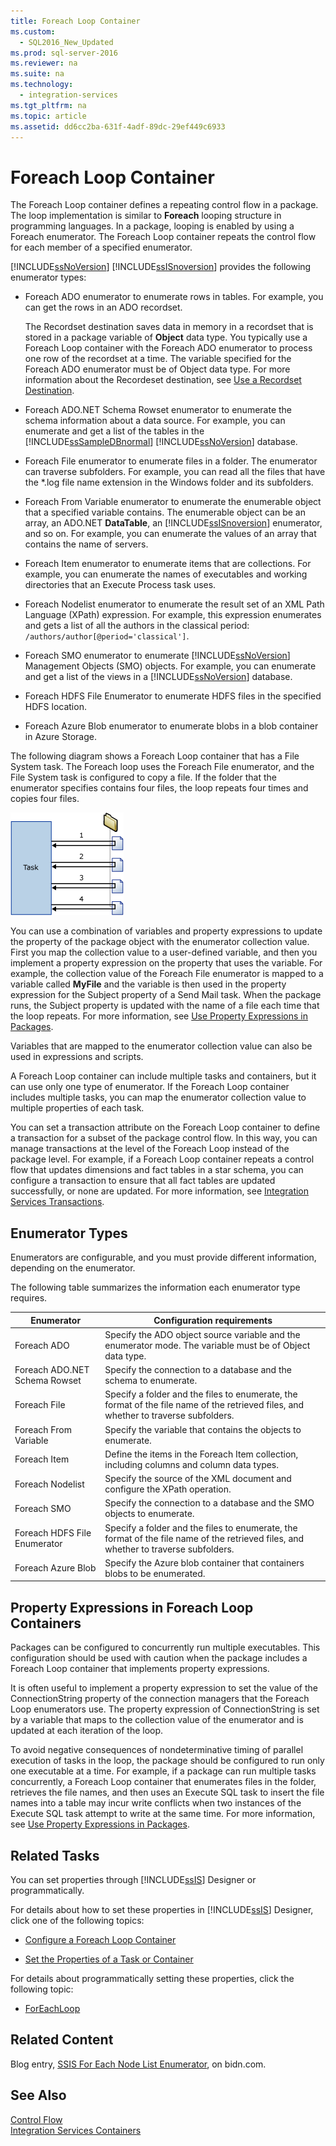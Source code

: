 ```yaml
---
title: Foreach Loop Container
ms.custom: 
  - SQL2016_New_Updated
ms.prod: sql-server-2016
ms.reviewer: na
ms.suite: na
ms.technology: 
  - integration-services
ms.tgt_pltfrm: na
ms.topic: article
ms.assetid: dd6cc2ba-631f-4adf-89dc-29ef449c6933
---
```

# Foreach Loop Container
  The Foreach Loop container defines a repeating control flow in a package. The loop implementation is similar to **Foreach** looping structure in programming languages. In a package, looping is enabled by using a Foreach enumerator.  The Foreach Loop container repeats the control flow for each member of a specified enumerator.  
  
 [!INCLUDE[ssNoVersion](../../Topics/TopicNameContainA/includes/ssNoVersion_md.md)] [!INCLUDE[ssISnoversion](../../Topics/TopicNameContainA/includes/ssISnoversion_md.md)] provides the following enumerator types:  
  
-   Foreach ADO enumerator to enumerate rows in tables. For example, you can get the rows in an ADO recordset.  
  
     The Recordset destination saves data in memory in a recordset that is stored in a package variable of **Object** data type. You typically use a Foreach Loop container with the Foreach ADO enumerator to process one row of the recordset at a time. The variable specified for the Foreach ADO enumerator must be of Object data type. For more information about the Recordeset destination, see [Use a Recordset Destination](../../Topics/TopicNameContainA/Use-a-Recordset-Destination.md).  
  
-   Foreach ADO.NET Schema Rowset enumerator to enumerate the schema information about a data source. For example, you can enumerate and get a list of the tables in the [!INCLUDE[ssSampleDBnormal](../../Topics/TopicNameContainA/includes/ssSampleDBnormal_md.md)] [!INCLUDE[ssNoVersion](../../Topics/TopicNameContainA/includes/ssNoVersion_md.md)] database.  
  
-   Foreach File enumerator to enumerate files in a folder. The enumerator can traverse subfolders. For example, you can read all the files that have the *.log file name extension in the Windows folder and its subfolders.  
  
-   Foreach From Variable enumerator to enumerate the enumerable object that a specified variable contains. The enumerable object can be an array, an ADO.NET **DataTable**, an [!INCLUDE[ssISnoversion](../../Topics/TopicNameContainA/includes/ssISnoversion_md.md)] enumerator, and so on. For example, you can enumerate the values of an array that contains the name of servers.  
  
-   Foreach Item enumerator to enumerate items that are collections. For example, you can enumerate the names of executables and working directories that an Execute Process task uses.  
  
-   Foreach Nodelist enumerator to enumerate the result set of an XML Path Language (XPath) expression. For example, this expression enumerates and gets a list of all the authors in the classical period: `/authors/author[@period='classical']`.  
  
-   Foreach SMO enumerator to enumerate [!INCLUDE[ssNoVersion](../../Topics/TopicNameContainA/includes/ssNoVersion_md.md)] Management Objects (SMO) objects. For example, you can enumerate and get a list of the views in a [!INCLUDE[ssNoVersion](../../Topics/TopicNameContainA/includes/ssNoVersion_md.md)] database.  
  
-   Foreach HDFS File Enumerator to enumerate HDFS files in the specified HDFS location.  
  
-   Foreach Azure Blob enumerator to enumerate blobs in a blob container in Azure Storage.  
  
 The following diagram shows a Foreach Loop container that has a File System task. The Foreach loop uses the Foreach File enumerator, and the File System task is configured to copy a file. If the folder that the enumerator specifies contains four files, the loop repeats four times and copies four files.  
  
 ![A Foreach Loop container that enumerates a folder](../../Topics/TopicNameNotContainA/media/SSIS_ForEachLoop.gif "SSIS_ForEachLoop")  
  
 You can use a combination of variables and property expressions to update the property of the package object with the enumerator collection value. First you map the collection value to a user-defined variable, and then you implement a property expression on the property that uses the variable. For example, the collection value of the Foreach File enumerator is mapped to a variable called **MyFile** and the variable is then used in the property expression for the Subject property of a Send Mail task. When the package runs, the Subject property is updated with the name of a file each time that the loop repeats. For more information, see [Use Property Expressions in Packages](../../Topics/TopicNameNotContainA/Use-Property-Expressions-in-Packages.md).  
  
 Variables that are mapped to the enumerator collection value can also be used in expressions and scripts.  
  
 A Foreach Loop container can include multiple tasks and containers, but it can use only one type of enumerator. If the Foreach Loop container includes multiple tasks, you can map the enumerator collection value to multiple properties of each task.  
  
 You can set a transaction attribute on the Foreach Loop container to define a transaction for a subset of the package control flow. In this way, you can manage transactions at the level of the Foreach Loop instead of the package level. For example, if a Foreach Loop container repeats a control flow that updates dimensions and fact tables in a star schema, you can configure a transaction to ensure that all fact tables are updated successfully, or none are updated. For more information, see [Integration Services Transactions](../../Topics/TopicNameNotContainA/Integration-Services-Transactions.md).  
  
## Enumerator Types  
 Enumerators are configurable, and you must provide different information, depending on the enumerator.  
  
 The following table summarizes the information each enumerator type requires.  
  
|Enumerator|Configuration requirements|  
|----------------|--------------------------------|  
|Foreach ADO|Specify the ADO object source variable and the enumerator mode. The variable must be of Object data type.|  
|Foreach ADO.NET Schema Rowset|Specify the connection to a database and the schema to enumerate.|  
|Foreach File|Specify a folder and the files to enumerate, the format of the file name of the retrieved files, and whether to traverse subfolders.|  
|Foreach From Variable|Specify the variable that contains the objects to enumerate.|  
|Foreach Item|Define the items in the Foreach Item collection, including columns and column data types.|  
|Foreach Nodelist|Specify the source of the XML document and configure the XPath operation.|  
|Foreach SMO|Specify the connection to a database and the SMO objects to enumerate.|  
|Foreach HDFS File Enumerator|Specify a folder and the files to enumerate, the format of the file name of the retrieved files, and whether to traverse subfolders.|  
|Foreach Azure Blob|Specify the Azure blob container that containers blobs to be enumerated.|  
  
## Property Expressions in Foreach Loop Containers  
 Packages can be configured to concurrently run multiple executables. This configuration should be used with caution when the package includes a Foreach Loop container that implements property expressions.  
  
 It is often useful to implement a property expression to set the value of the ConnectionString property of the connection managers that the Foreach Loop enumerators use. The property expression of ConnectionString is set by a variable that maps to the collection value of the enumerator and is updated at each iteration of the loop.  
  
 To avoid negative consequences of nondeterminative timing of parallel execution of tasks in the loop, the package should be configured to run only one executable at a time. For example, if a package can run multiple tasks concurrently, a Foreach Loop container that enumerates files in the folder, retrieves the file names, and then uses an Execute SQL task to insert the file names into a table may incur write conflicts when two instances of the Execute SQL task attempt to write at the same time. For more information, see [Use Property Expressions in Packages](../../Topics/TopicNameNotContainA/Use-Property-Expressions-in-Packages.md).  
  
## Related Tasks  
 You can set properties through [!INCLUDE[ssIS](../../Topics/TopicNameContainA/includes/ssIS_md.md)] Designer or programmatically.  
  
 For details about how to set these properties in [!INCLUDE[ssIS](../../Topics/TopicNameContainA/includes/ssIS_md.md)] Designer, click one of the following topics:  
  
-   [Configure a Foreach Loop Container](../../Topics/TopicNameContainA/Configure-a-Foreach-Loop-Container.md)  
  
-   [Set the Properties of a Task or Container](../../Topics/TopicNameContainA/Set-the-Properties-of-a-Task-or-Container.md)  
  
 For details about programmatically setting these properties, click the following topic:  
  
-   [ForEachLoop](assetId:///T:Microsoft.SqlServer.Dts.Runtime.ForEachLoop)  
  
## Related Content  
 Blog entry, [SSIS For Each Node List Enumerator](http://go.microsoft.com/fwlink/?LinkId=220671), on bidn.com.  
  
## See Also  
 [Control Flow](../../Topics/TopicNameNotContainA/Control-Flow.md)   
 [Integration Services Containers](../../Topics/TopicNameNotContainA/Integration-Services-Containers.md)  
  
  